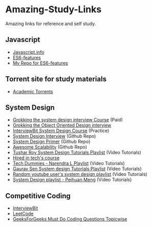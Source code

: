 # Amazing-Study-Links
Amazing links for reference and self study.


## Javascript
- [Javascript.info](http://javascript.info/)
- [ES6-features](http://es6-features.org/#Constants)
- [My Repo for ES6-features](https://github.com/yoshi2095/ES6-features)

## Torrent site for study materials
- [Academic Torrents](http://academictorrents.com/)

## System Design 
- [Grokking the system design interview Course](https://www.educative.io/collection/page/5668639101419520/5649050225344512/5668600916475904) (Paid)
- [Grokking the Object Oriented Design interview](https://www.educative.io/collection/5668639101419520/5692201761767424)
- [InterviewBit System Design Course](https://www.interviewbit.com/courses/system-design/) (Practice)
- [System Design Interview](https://github.com/checkcheckzz/system-design-interview#qs) (Github Repo)
- [System Design Primer](https://github.com/donnemartin/system-design-primer) (Github Repo)
- [Awesome Scalability](https://github.com/binhnguyennus/awesome-scalability#interview) (Github Repo)
- [Tushar Roy System Design Tutorials Playlist](https://www.youtube.com/playlist?list=PLrmLmBdmIlps7GJJWW9I7N0P0rB0C3eY2) (Video Tutorials)
- [Hired in tech's course](https://www.hiredintech.com/classrooms/system-design/lesson/52)
- [Tech Dummies - Narendra L Playlist](https://www.youtube.com/playlist?list=PLkQkbY7JNJuBoTemzQfjym0sqbOHt5fnV) (Video Tutorials)
- [Gaurav Sen System design Tutorials Playlist](https://www.youtube.com/playlist?list=PLMCXHnjXnTnvo6alSjVkgxV-VH6EPyvoX) (Video Tutorials)
- [Random youtube user's system design playlist](https://www.youtube.com/playlist?list=PLNIZo6N8Gh1IF4cuOGDX9pXiQfgk5zUZF) (Video Tutorials)
- [System Design playlist - Peihuan Meng](https://www.youtube.com/playlist?list=PLqz5yrPnmuAYRbYvJDKFrpL4vcWc5Amm_) (Video Tutorials)

## Competitive Coding
- [InterviewBit](https://www.interviewbit.com/courses/programming/topics/arrays/)
- [LeetCode](https://leetcode.com/discuss/interview-question/system-design?currentPage=1&orderBy=recent_activity&query=)
- [GeeksForGeeks Must Do Coding Questions Topicwise](https://www.geeksforgeeks.org/must-do-coding-questions-for-companies-like-amazon-microsoft-adobe/)
